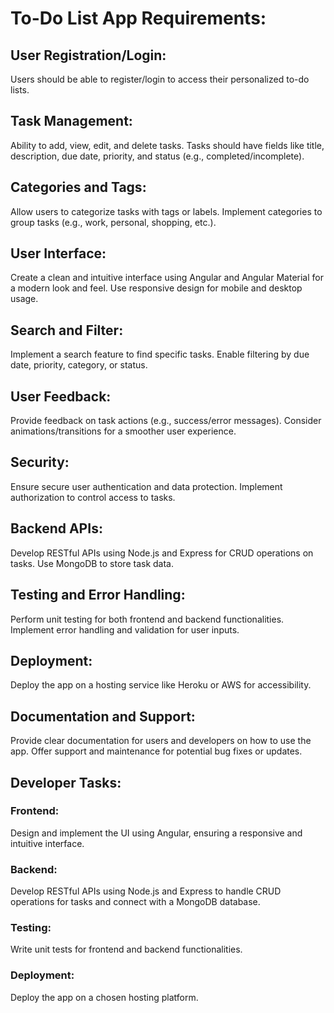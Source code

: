 # To-Do List App Requirements:
## User Registration/Login:

Users should be able to register/login to access their personalized to-do lists.
## Task Management:

Ability to add, view, edit, and delete tasks.
Tasks should have fields like title, description, due date, priority, and status (e.g., completed/incomplete).
## Categories and Tags:

Allow users to categorize tasks with tags or labels.
Implement categories to group tasks (e.g., work, personal, shopping, etc.).
## User Interface:

Create a clean and intuitive interface using Angular and Angular Material for a modern look and feel.
Use responsive design for mobile and desktop usage.
## Search and Filter:

Implement a search feature to find specific tasks.
Enable filtering by due date, priority, category, or status.
## User Feedback:

Provide feedback on task actions (e.g., success/error messages).
Consider animations/transitions for a smoother user experience.
## Security:

Ensure secure user authentication and data protection.
Implement authorization to control access to tasks.
## Backend APIs:

Develop RESTful APIs using Node.js and Express for CRUD operations on tasks.
Use MongoDB to store task data.
## Testing and Error Handling:

Perform unit testing for both frontend and backend functionalities.
Implement error handling and validation for user inputs.
## Deployment:

Deploy the app on a hosting service like Heroku or AWS for accessibility.
## Documentation and Support:

Provide clear documentation for users and developers on how to use the app.
Offer support and maintenance for potential bug fixes or updates.
## Developer Tasks:
### Frontend: 
Design and implement the UI using Angular, ensuring a responsive and intuitive interface.
### Backend: 
Develop RESTful APIs using Node.js and Express to handle CRUD operations for tasks and connect with a MongoDB database.
### Testing: 
Write unit tests for frontend and backend functionalities.
### Deployment:
Deploy the app on a chosen hosting platform.
